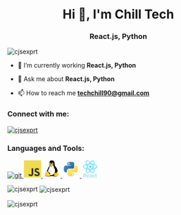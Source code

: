 <h1 align="center">Hi 👋, I'm Chill Tech</h1>
<h3 align="center">React.js, Python</h3>

<p align="left"> <img src="https://komarev.com/ghpvc/?username=cjsexprt&label=Profile%20views&color=0e75b6&style=flat" alt="cjsexprt" /> </p>

- 🌱 I’m currently working **React.js, Python**

- 💬 Ask me about **React.js, Python**

- 📫 How to reach me **techchill90@gmail.com**

<h3 align="left">Connect with me:</h3>
<p align="left">
<a href="https://dev.to/cjsexprt" target="blank"><img align="center" src="https://raw.githubusercontent.com/rahuldkjain/github-profile-readme-generator/master/src/images/icons/Social/devto.svg" alt="cjsexprt" height="30" width="40" /></a>
</p>

<h3 align="left">Languages and Tools:</h3>
<p align="left"> <a href="https://git-scm.com/" target="_blank" rel="noreferrer"> <img src="https://www.vectorlogo.zone/logos/git-scm/git-scm-icon.svg" alt="git" width="40" height="40"/> </a> <a href="https://developer.mozilla.org/en-US/docs/Web/JavaScript" target="_blank" rel="noreferrer"> <img src="https://raw.githubusercontent.com/devicons/devicon/master/icons/javascript/javascript-original.svg" alt="javascript" width="40" height="40"/> </a> <a href="https://www.linux.org/" target="_blank" rel="noreferrer"> <img src="https://raw.githubusercontent.com/devicons/devicon/master/icons/linux/linux-original.svg" alt="linux" width="40" height="40"/> </a> <a href="https://www.python.org" target="_blank" rel="noreferrer"> <img src="https://raw.githubusercontent.com/devicons/devicon/master/icons/python/python-original.svg" alt="python" width="40" height="40"/> </a> <a href="https://reactjs.org/" target="_blank" rel="noreferrer"> <img src="https://raw.githubusercontent.com/devicons/devicon/master/icons/react/react-original-wordmark.svg" alt="react" width="40" height="40"/> </a> </p>

<p><img align="left" src="https://github-readme-stats.vercel.app/api/top-langs?username=cjsexprt&show_icons=true&locale=en&layout=compact" alt="cjsexprt" /></p>

<p>&nbsp;<img align="center" src="https://github-readme-stats.vercel.app/api?username=cjsexprt&show_icons=true&locale=en" alt="cjsexprt" /></p>

<p><img align="center" src="https://github-readme-streak-stats.herokuapp.com/?user=cjsexprt&" alt="cjsexprt" /></p>
